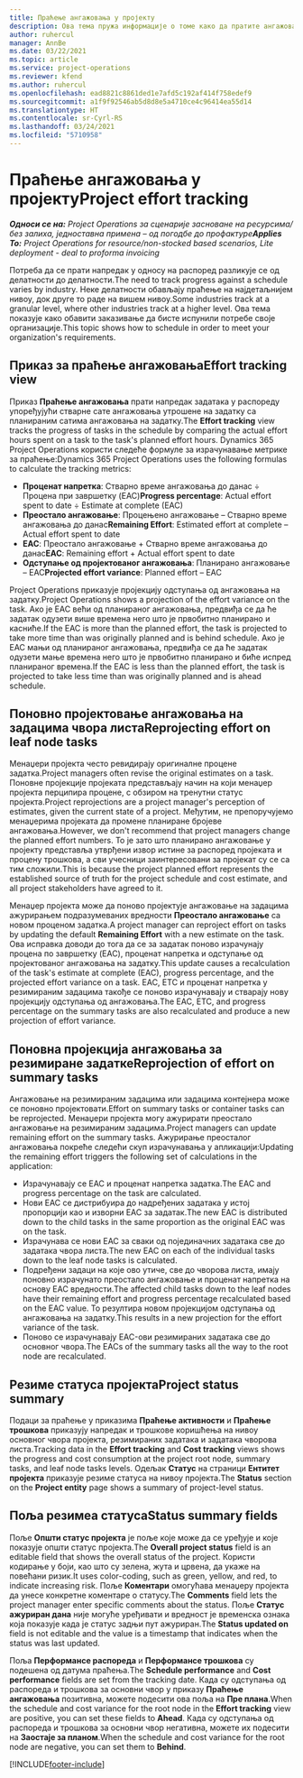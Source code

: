 ```yaml
---
title: Праћење ангажовања у пројекту
description: Ова тема пружа информације о томе како да пратите ангажовање у пројекту и напредак посла.
author: ruhercul
manager: AnnBe
ms.date: 03/22/2021
ms.topic: article
ms.service: project-operations
ms.reviewer: kfend
ms.author: ruhercul
ms.openlocfilehash: ead8821c8861ded1e7afd5c192af414f758edef9
ms.sourcegitcommit: a1f9f92546ab5d8d8e5a4710ce4c96414ea55d14
ms.translationtype: HT
ms.contentlocale: sr-Cyrl-RS
ms.lasthandoff: 03/24/2021
ms.locfileid: "5710958"
---
```

# <a name="project-effort-tracking"></a><span data-ttu-id="26e75-103">Праћење ангажовања у пројекту</span><span class="sxs-lookup"><span data-stu-id="26e75-103">Project effort tracking</span></span>

<span data-ttu-id="26e75-104">_**Односи се на:** Project Operations за сценарије засноване на ресурсима/без залиха, једноставна примена – од погодбе до профактуре_</span><span class="sxs-lookup"><span data-stu-id="26e75-104">_**Applies To:** Project Operations for resource/non-stocked based scenarios, Lite deployment - deal to proforma invoicing_</span></span>

<span data-ttu-id="26e75-105">Потреба да се прати напредак у односу на распоред разликује се од делатности до делатности.</span><span class="sxs-lookup"><span data-stu-id="26e75-105">The need to track progress against a schedule varies by industry.</span></span> <span data-ttu-id="26e75-106">Неке делатности обављају праћење на најдетаљнијем нивоу, док друге то раде на вишем нивоу.</span><span class="sxs-lookup"><span data-stu-id="26e75-106">Some industries track at a granular level, where other industries track at a higher level.</span></span> <span data-ttu-id="26e75-107">Ова тема показује како обавити заказивање да бисте испунили потребе своје организације.</span><span class="sxs-lookup"><span data-stu-id="26e75-107">This topic shows how to schedule in order to meet your organization's requirements.</span></span>

## <a name="effort-tracking-view"></a><span data-ttu-id="26e75-108">Приказ за праћење ангажовања</span><span class="sxs-lookup"><span data-stu-id="26e75-108">Effort tracking view</span></span>

<span data-ttu-id="26e75-109">Приказ **Праћење ангажовања** прати напредак задатака у распореду упоређујући стварне сате ангажовања утрошене на задатку са планираним сатима ангажовања на задатку.</span><span class="sxs-lookup"><span data-stu-id="26e75-109">The **Effort tracking** view tracks the progress of tasks in the schedule by comparing the actual effort hours spent on a task to the task's planned effort hours.</span></span> <span data-ttu-id="26e75-110">Dynamics 365 Project Operations користи следеће формуле за израчунавање метрике за праћење:</span><span class="sxs-lookup"><span data-stu-id="26e75-110">Dynamics 365 Project Operations uses the following formulas to calculate the tracking metrics:</span></span>

- <span data-ttu-id="26e75-111">**Проценат напретка**: Стварно време ангажовања до данас ÷ Процена при завршетку (EAC)</span><span class="sxs-lookup"><span data-stu-id="26e75-111">**Progress percentage**: Actual effort spent to date ÷ Estimate at complete (EAC)</span></span> 
- <span data-ttu-id="26e75-112">**Преостало ангажовање**: Процењено ангажовање – Стварно време ангажовања до данас</span><span class="sxs-lookup"><span data-stu-id="26e75-112">**Remaining Effort**: Estimated effort at complete – Actual effort spent to date</span></span> 
- <span data-ttu-id="26e75-113">**EAC**: Преостало ангажовање + Стварно време ангажовања до данас</span><span class="sxs-lookup"><span data-stu-id="26e75-113">**EAC**: Remaining effort + Actual effort spent to date</span></span> 
- <span data-ttu-id="26e75-114">**Одступање од пројектованог ангажовања**: Планирано ангажовање – EAC</span><span class="sxs-lookup"><span data-stu-id="26e75-114">**Projected effort variance**: Planned effort – EAC</span></span>

<span data-ttu-id="26e75-115">Project Operations приказује пројекцију одступања од ангажовања на задатку.</span><span class="sxs-lookup"><span data-stu-id="26e75-115">Project Operations shows a projection of the effort variance on the task.</span></span> <span data-ttu-id="26e75-116">Ако је EAC већи од планираног ангажовања, предвиђа се да ће задатак одузети више времена него што је првобитно планирано и касниће.</span><span class="sxs-lookup"><span data-stu-id="26e75-116">If the EAC is more than the planned effort, the task is projected to take more time than was originally planned and is behind schedule.</span></span> <span data-ttu-id="26e75-117">Ако је EAC мањи од планираног ангажовања, предвиђа се да ће задатак одузети мање времена него што је првобитно планирано и биће испред планираног времена.</span><span class="sxs-lookup"><span data-stu-id="26e75-117">If the EAC is less than the planned effort, the task is projected to take less time than was originally planned and is ahead schedule.</span></span>

## <a name="reprojecting-effort-on-leaf-node-tasks"></a><span data-ttu-id="26e75-118">Поновно пројектовање ангажовања на задацима чвора листа</span><span class="sxs-lookup"><span data-stu-id="26e75-118">Reprojecting effort on leaf node tasks</span></span>

<span data-ttu-id="26e75-119">Менаџери пројекта често ревидирају оригиналне процене задатка.</span><span class="sxs-lookup"><span data-stu-id="26e75-119">Project managers often revise the original estimates on a task.</span></span> <span data-ttu-id="26e75-120">Поновне пројекције пројеката представљају начин на који менаџер пројекта перципира процене, с обзиром на тренутни статус пројекта.</span><span class="sxs-lookup"><span data-stu-id="26e75-120">Project reprojections are a project manager's perception of estimates, given the current state of a project.</span></span> <span data-ttu-id="26e75-121">Међутим, не препоручујемо менаџерима пројеката да промене планиране бројеве ангажовања.</span><span class="sxs-lookup"><span data-stu-id="26e75-121">However, we don't recommend that project managers change the planned effort numbers.</span></span> <span data-ttu-id="26e75-122">То је зато што планирано ангажовање у пројекту представља утврђени извор истине за распоред пројеката и процену трошкова, а сви учесници заинтересовани за пројекат су се са тим сложили.</span><span class="sxs-lookup"><span data-stu-id="26e75-122">This is because the project planned effort represents the established source of truth for the project schedule and cost estimate, and all project stakeholders have agreed to it.</span></span>

<span data-ttu-id="26e75-123">Менаџер пројекта може да поново пројектује ангажовање на задацима ажурирањем подразумеваних вредности **Преостало ангажовање** са новом проценом задатка.</span><span class="sxs-lookup"><span data-stu-id="26e75-123">A project manager can reproject effort on tasks by updating the default **Remaining Effort** with a new estimate on the task.</span></span> <span data-ttu-id="26e75-124">Ова исправка доводи до тога да се за задатак поново израчунају процена по завршетку (EAC), проценат напретка и одступање од пројектованог ангажовања на задатку.</span><span class="sxs-lookup"><span data-stu-id="26e75-124">This update causes a recalculation of the task's estimate at complete (EAC), progress percentage, and the projected effort variance on a task.</span></span> <span data-ttu-id="26e75-125">EAC, ETC и проценат напретка у резимираним задацима такође се поново израчунавају и стварају нову пројекцију одступања од ангажовања.</span><span class="sxs-lookup"><span data-stu-id="26e75-125">The EAC, ETC, and progress percentage on the summary tasks are also recalculated and produce a new projection of effort variance.</span></span>

## <a name="reprojection-of-effort-on-summary-tasks"></a><span data-ttu-id="26e75-126">Поновна пројекција ангажовања за резимиране задатке</span><span class="sxs-lookup"><span data-stu-id="26e75-126">Reprojection of effort on summary tasks</span></span>

<span data-ttu-id="26e75-127">Ангажовање на резимираним задацима или задацима контејнера може се поновно пројектовати.</span><span class="sxs-lookup"><span data-stu-id="26e75-127">Effort on summary tasks or container tasks can be reprojected.</span></span> <span data-ttu-id="26e75-128">Менаџери пројекта могу ажурирати преостало ангажовање на резимираним задацима.</span><span class="sxs-lookup"><span data-stu-id="26e75-128">Project managers can update remaining effort on the summary tasks.</span></span> <span data-ttu-id="26e75-129">Ажурирање преосталог ангажовања покреће следећи скуп израчунавања у апликацији:</span><span class="sxs-lookup"><span data-stu-id="26e75-129">Updating the remaining effort triggers the following set of calculations in the application:</span></span>

- <span data-ttu-id="26e75-130">Израчунавају се EAC и проценат напретка задатка.</span><span class="sxs-lookup"><span data-stu-id="26e75-130">The EAC and progress percentage on the task are calculated.</span></span>
- <span data-ttu-id="26e75-131">Нови EAC се дистрибуира до надређених задатака у истој пропорцији као и изворни EAC за задатак.</span><span class="sxs-lookup"><span data-stu-id="26e75-131">The new EAC is distributed down to the child tasks in the same proportion as the original EAC was on the task.</span></span>
- <span data-ttu-id="26e75-132">Израчунава се нови EAC за сваки од појединачних задатака све до задатака чвора листа.</span><span class="sxs-lookup"><span data-stu-id="26e75-132">The new EAC on each of the individual tasks down to the leaf node tasks is calculated.</span></span> 
- <span data-ttu-id="26e75-133">Подређени задаци на које ово утиче, све до чворова листа, имају поновно израчунато преостало ангажовање и проценат напретка на основу EAC вредности.</span><span class="sxs-lookup"><span data-stu-id="26e75-133">The affected child tasks down to the leaf nodes have their remaining effort and progress percentage recalculated based on the EAC value.</span></span> <span data-ttu-id="26e75-134">То резултира новом пројекцијом одступања од ангажовања на задатку.</span><span class="sxs-lookup"><span data-stu-id="26e75-134">This results in a new projection for the effort variance of the task.</span></span> 
- <span data-ttu-id="26e75-135">Поново се израчунавају EAC-ови резимираних задатака све до основног чвора.</span><span class="sxs-lookup"><span data-stu-id="26e75-135">The EACs of the summary tasks all the way to the root node are recalculated.</span></span>


## <a name="project-status-summary"></a><span data-ttu-id="26e75-136">Резиме статуса пројекта</span><span class="sxs-lookup"><span data-stu-id="26e75-136">Project status summary</span></span>

<span data-ttu-id="26e75-137">Подаци за праћење у приказима **Праћење активности** и **Праћење трошкова** приказују напредак и трошкове коришћења на нивоу основног чвора пројекта, резимираних задатака и задатака чворова листа.</span><span class="sxs-lookup"><span data-stu-id="26e75-137">Tracking data in the **Effort tracking** and **Cost tracking** views shows the progress and cost consumption at the project root node, summary tasks, and leaf node tasks levels.</span></span> <span data-ttu-id="26e75-138">Одељак **Статус** на страници **Ентитет пројекта** приказује резиме статуса на нивоу пројекта.</span><span class="sxs-lookup"><span data-stu-id="26e75-138">The **Status** section on the **Project entity** page shows a summary of project-level status.</span></span>

## <a name="status-summary-fields"></a><span data-ttu-id="26e75-139">Поља резимеа статуса</span><span class="sxs-lookup"><span data-stu-id="26e75-139">Status summary fields</span></span>

<span data-ttu-id="26e75-140">Поље **Општи статус пројекта** је поље које може да се уређује и које показује општи статус пројекта.</span><span class="sxs-lookup"><span data-stu-id="26e75-140">The **Overall project status** field is an editable field that shows the overall status of the project.</span></span> <span data-ttu-id="26e75-141">Користи кодирање у боји, као што су зелена, жута и црвена, да укаже на повећани ризик.</span><span class="sxs-lookup"><span data-stu-id="26e75-141">It uses color-coding, such as green, yellow, and red, to indicate increasing risk.</span></span> <span data-ttu-id="26e75-142">Поље **Коментари** омогућава менаџеру пројекта да унесе конкретне коментаре о статусу.</span><span class="sxs-lookup"><span data-stu-id="26e75-142">The **Comments** field lets the project manager enter specific comments about the status.</span></span> <span data-ttu-id="26e75-143">Поље **Статус ажуриран дана** није могуће уређивати и вредност је временска ознака која показује када је статус задњи пут ажуриран.</span><span class="sxs-lookup"><span data-stu-id="26e75-143">The **Status updated on** field is not editable and the value is a timestamp that indicates when the status was last updated.</span></span>

<span data-ttu-id="26e75-144">Поља **Перформансе распореда** и **Перформансе трошкова** су подешена од датума праћења.</span><span class="sxs-lookup"><span data-stu-id="26e75-144">The **Schedule performance** and **Cost performance** fields are set from the tracking date.</span></span> <span data-ttu-id="26e75-145">Када су одступања од распореда и трошкова за основни чвор у приказу **Праћење ангажовања** позитивна, можете подесити ова поља на **Пре плана**.</span><span class="sxs-lookup"><span data-stu-id="26e75-145">When the schedule and cost variance for the root node in the **Effort tracking** view are positive, you can set these fields to **Ahead**.</span></span> <span data-ttu-id="26e75-146">Када су одступања од распореда и трошкова за основни чвор негативна, можете их подесити на **Заостаје за планом**.</span><span class="sxs-lookup"><span data-stu-id="26e75-146">When the schedule and cost variance for the root node are negative, you can set them to **Behind**.</span></span>


[!INCLUDE[footer-include](../includes/footer-banner.md)]
